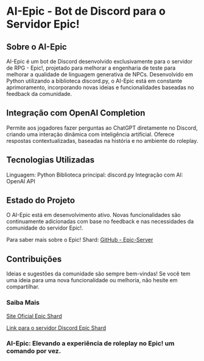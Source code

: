 # AI-Epic - Bot de Discord para o Servidor Epic!

## Sobre o AI-Epic
AI-Epic é um bot de Discord desenvolvido exclusivamente para o servidor de RPG - Epic!, projetado para melhorar a engenharia de teste para melhorar a qualidade de linguagem generativa de NPCs. Desenvolvido em Python utilizando a biblioteca discord.py, o AI-Epic está em constante aprimoramento, incorporando novas ideias e funcionalidades baseadas no feedback da comunidade.

## Integração com OpenAI Completion

Permite aos jogadores fazer perguntas ao ChatGPT diretamente no Discord, criando uma interação dinâmica com inteligência artificial.
Oferece respostas contextualizadas, baseadas na história e no ambiente do roleplay.

## Tecnologias Utilizadas
Linguagem: Python
Biblioteca principal: discord.py
Integração com AI: OpenAI API

## Estado do Projeto
O AI-Epic está em desenvolvimento ativo. Novas funcionalidades são continuamente adicionadas com base no feedback e nas necessidades da comunidade do servidor Epic!.

Para saber mais sobre o Epic! Shard: [GitHub - Epic-Server](https://github.com/igorrturano/Epic-Server)

## Contribuições
Ideias e sugestões da comunidade são sempre bem-vindas! Se você tem uma ideia para uma nova funcionalidade ou melhoria, não hesite em compartilhar.

### Saiba Mais
[Site Oficial Epic Shard](https://epic-shard.com/)

[Link para o servidor Discord Epíc Shard](https://discord.com/invite/epic-shard)

### AI-Epic: Elevando a experiência de roleplay no Epic! um comando por vez.
